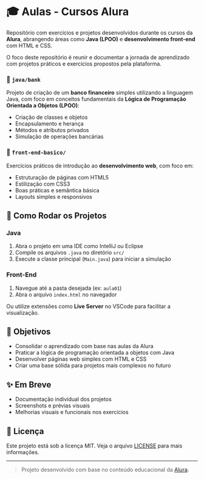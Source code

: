 # 🎓 Aulas - Cursos Alura

Repositório com exercícios e projetos desenvolvidos durante os cursos da **Alura**, abrangendo áreas como **Java (LPOO)** e **desenvolvimento front-end** com HTML e CSS.

O foco deste repositório é reunir e documentar a jornada de aprendizado com projetos práticos e exercícios propostos pela plataforma.


### 🔐 `java/bank`

Projeto de criação de um **banco financeiro** simples utilizando a linguagem Java, com foco em conceitos fundamentais da **Lógica de Programação Orientada a Objetos (LPOO)**:

- Criação de classes e objetos
- Encapsulamento e herança
- Métodos e atributos privados
- Simulação de operações bancárias

### 🎨 `front-end-basico/`

Exercícios práticos de introdução ao **desenvolvimento web**, com foco em:

- Estruturação de páginas com HTML5
- Estilização com CSS3
- Boas práticas e semântica básica
- Layouts simples e responsivos

## 🚀 Como Rodar os Projetos

### Java

1. Abra o projeto em uma IDE como IntelliJ ou Eclipse
2. Compile os arquivos `.java` no diretório `src/`
3. Execute a classe principal (`Main.java`) para iniciar a simulação

### Front-End

1. Navegue até a pasta desejada (ex: `aula01`)
2. Abra o arquivo `index.html` no navegador

Ou utilize extensões como **Live Server** no VSCode para facilitar a visualização.

## 🎯 Objetivos

- Consolidar o aprendizado com base nas aulas da Alura
- Praticar a lógica de programação orientada a objetos com Java
- Desenvolver páginas web simples com HTML e CSS
- Criar uma base sólida para projetos mais complexos no futuro

## ✨ Em Breve

- Documentação individual dos projetos
- Screenshots e prévias visuais
- Melhorias visuais e funcionais nos exercícios

## 📄 Licença

Este projeto está sob a licença MIT. Veja o arquivo [LICENSE](LICENSE) para mais informações.

---

> Projeto desenvolvido com base no conteúdo educacional da [Alura](https://www.alura.com.br/).
